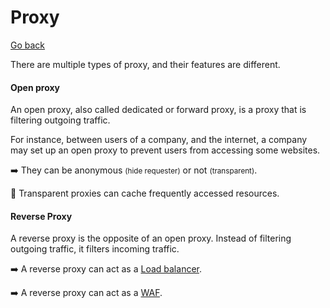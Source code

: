 # Proxy

[Go back](../index.md#networking-devices)

<div class="row row-cols-md-2"><div>

There are multiple types of proxy, and their features are different.

#### Open proxy

An open proxy, also called dedicated or forward proxy, is a proxy that is filtering outgoing traffic.

For instance, between users of a company, and the internet, a company may set up an open proxy to prevent users from accessing some websites.

➡️ They can be anonymous <small>(hide requester)</small> or not <small>(transparent)</small>.

🚀 Transparent proxies can cache frequently accessed resources.
</div><div>

#### Reverse Proxy

A reverse proxy is the opposite of an open proxy. Instead of filtering outgoing traffic, it filters incoming traffic.

➡️ A reverse proxy can act as a [Load balancer](balancer.md).

➡️ A reverse proxy can act as a [WAF](firewall.md).
</div></div>